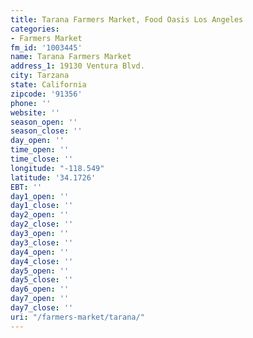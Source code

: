 ```yaml
---
title: Tarana Farmers Market, Food Oasis Los Angeles
categories:
- Farmers Market
fm_id: '1003445'
name: Tarana Farmers Market
address_1: 19130 Ventura Blvd.
city: Tarzana
state: California
zipcode: '91356'
phone: ''
website: ''
season_open: ''
season_close: ''
day_open: ''
time_open: ''
time_close: ''
longitude: "-118.549"
latitude: '34.1726'
EBT: ''
day1_open: ''
day1_close: ''
day2_open: ''
day2_close: ''
day3_open: ''
day3_close: ''
day4_open: ''
day4_close: ''
day5_open: ''
day5_close: ''
day6_open: ''
day7_open: ''
day7_close: ''
uri: "/farmers-market/tarana/"
---
```


